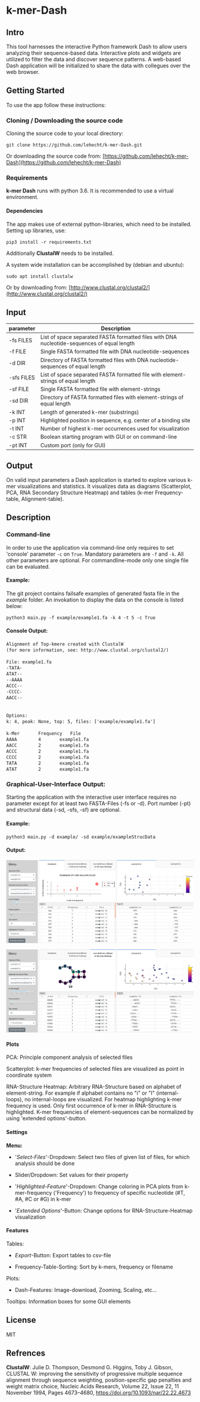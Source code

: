 # k-mer-Dash 

## Intro

This tool harnesses the interactive Python framework Dash to allow users analyzing their sequence-based data.
Interactive plots and widgets are utilized to filter the data and discover sequence patterns.
A web-based Dash application will be initialized to share the data with collegues over the web browser.


## Getting Started
To use the app follow these instructions:

### Cloning / Downloading the source code
Cloning the source code to your local directory:

```
git clone https://github.com/lehecht/k-mer-Dash.git
```

Or downloading the source code from:
[https://github.com/lehecht/k-mer-Dash](https://github.com/lehecht/k-mer-Dash)

### Requirements
**k-mer Dash** runs with python 3.6. It is recommended to use a virtual environment.

#### Dependencies
The app makes use of external python-libraries, which need to be installed.
Setting up libraries, use:

```
pip3 install -r requirements.txt
```

Additionally **ClustalW** needs to be installed.

A system wide installation can be accomplished by (debian and ubuntu):
```
sudo apt install clustalw
```
Or by downloading from: [http://www.clustal.org/clustal2/](http://www.clustal.org/clustal2/) 
 
## Input
| parameter | Description |
|-------|---------------------------------------------|
| -fs FILES | List of space separated FASTA formatted files with DNA nucleotide-sequences of equal length|
| -f FILE | Single FASTA formatted file with DNA nucleotide-sequences|
| -d DIR | Directory of FASTA formatted files with DNA nucleotide-sequences of equal length|
| -sfs FILES | List of space separated FASTA formatted file with element-strings of equal length|
| -sf FILE | Single FASTA formatted file with element-strings|
| -sd DIR | Directory of FASTA formatted files with element-strings of equal length|
| -k INT | Length of generated k-mer (substrings) |
| -p INT | Highlighted position in sequence, e.g. center of a binding site |
| -t INT | Number of highest k-mer occurrences used for visualization |
| -c STR | Boolean starting program with GUI or on command-line |
| -pt INT | Custom port (only for GUI) |

## Output
On valid input parameters a Dash application is started to explore various k-mer visualizations and statistics.
It visualizes data as diagrams (Scatterplot, PCA, RNA Secondary Structure Heatmap) and tables (k-mer Frequency-table, Alignment-table).

## Description

### Command-line
In order to use the application via command-line only requires to set 'console' parameter `-c` on `True`.
Mandatory parameters are `-f` and `-k`. All other parameters are optional. 
For commandline-mode only one single file can be evaluated.

#### Example:

The git project contains failsafe examples of generated fasta file in the *example* folder. An invokation to display the data on the console is listed below:

```
python3 main.py -f example/example1.fa -k 4 -t 5 -c True
```

#### Console Output:
```
Alignment of Top-kmere created with ClustalW
(for more information, see: http://www.clustal.org/clustal2/)

File: example1.fa
-TATA-
ATAT--
--AAAA
ACCC--
-CCCC-
AACC--


Options:
k: 4, peak: None, top: 5, files: ['example/example1.fa']

k-Mer		Frequency	File
AAAA		4		example1.fa
AACC		2		example1.fa
ACCC		2		example1.fa
CCCC		2		example1.fa
TATA		2		example1.fa
ATAT		2		example1.fa
```
### Graphical-User-Interface Output:
Starting the application with the interactive user interface requires no parameter except for at least two FASTA-Files (-fs or -d).
Port number (-pt) and structural data (-sd, -sfs, -sf) are optional. 

#### Example:
```
python3 main.py -d example/ -sd example/exampleStrucData
```

#### Output:
![scatter](scatter.png)

![structure](structure.png)

#### Plots
PCA: Principle component analysis of selected files

Scatterplot: k-mer frequencies of selected files are visualized as point in coordinate system

RNA-Structure Heatmap:
Arbitrary RNA-Structure based on alphabet of element-string. For example if alphabet contains no "i" or "I" (internal-loops), no internal-loops are visualized.
For heatmap highlighting k-mer frequency is used. Only first occurrence of k-mer in RNA-Structure is highlighted.
K-mer frequencies of element-sequences can be normalized by using 'extended options'-button.
#### Settings
**Menu:**
* '_Select-Files_'-Dropdown: Select two files of given list of files, for which analysis should be done

* Slider/Dropdown: Set values for their property

* '_Highlighted-Feature_'-Dropdown: Change coloring in PCA plots from k-mer-frequency ('Frequency') to frequency of specific nucleotide (#T, #A, #C or #G) in k-mer

* '_Extended Options_'-Button: Change options for RNA-Structure-Heatmap visualization
#### Features

Tables:

* _Export_-Button: Export tables to csv-file

* Frequency-Table-Sorting: Sort by k-mers, frequency or filename

Plots:

* Dash-Features: Image-download, Zooming, Scaling, etc...

Tooltips: Information boxes for some GUI elements

## License
MIT

## Refrences
**ClustalW**: Julie D. Thompson, Desmond G. Higgins, Toby J. Gibson, CLUSTAL W: improving the sensitivity of progressive multiple sequence alignment through sequence weighting, position-specific gap penalties and weight matrix choice, Nucleic Acids Research, Volume 22, Issue 22, 11 November 1994, Pages 4673–4680, https://doi.org/10.1093/nar/22.22.4673

